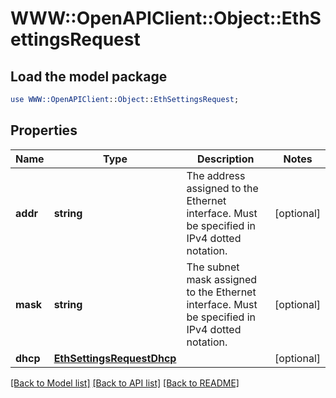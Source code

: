 # WWW::OpenAPIClient::Object::EthSettingsRequest

## Load the model package
```perl
use WWW::OpenAPIClient::Object::EthSettingsRequest;
```

## Properties
Name | Type | Description | Notes
------------ | ------------- | ------------- | -------------
**addr** | **string** | The address assigned to the Ethernet interface. Must be specified in IPv4 dotted notation. | [optional] 
**mask** | **string** | The subnet mask assigned to the Ethernet interface. Must be specified in IPv4 dotted notation. | [optional] 
**dhcp** | [**EthSettingsRequestDhcp**](EthSettingsRequestDhcp.md) |  | [optional] 

[[Back to Model list]](../README.md#documentation-for-models) [[Back to API list]](../README.md#documentation-for-api-endpoints) [[Back to README]](../README.md)


